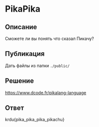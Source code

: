 # PikaPika

## Описание

Сможете ли вы понять что сказал Пикачу?

## Публикация

Дать файлы из папки `./public/`

## Решение

https://www.dcode.fr/pikalang-language

## Ответ

krdu{pika_pika_pika_pikachu}